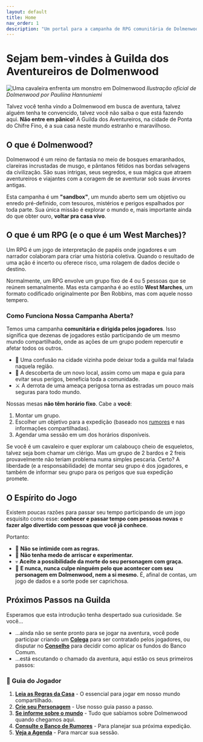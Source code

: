 ```yaml
---
layout: default
title: Home
nav_order: 1
description: "Um portal para a campanha de RPG comunitária de Dolmenwood no Nautilus."
---
```


# Sejam bem-vindes à Guilda dos Aventureiros de Dolmenwood

![Uma cavaleira enfrenta um monstro em Dolmenwood](https://necroticgnome.com/cdn/shop/articles/Pauliina_Hannuniemi_-_Knight_and_Phlegm_Wyrm.jpg?v=1578737762&width=1100)
*Ilustração oficial de Dolmenwood por Pauliina Hannuniemi*

Talvez você tenha vindo a Dolmenwood em busca de aventura, talvez alguém tenha te convencido, talvez você não saiba o que está fazendo aqui. **Não entre em pânico!** A Guilda dos Aventureiros, na cidade de Ponta do Chifre Fino, é a sua casa neste mundo estranho e maravilhoso.

## O que é Dolmenwood?

Dolmenwood é um reino de fantasia no meio de bosques emaranhados, clareiras incrustadas de musgo, e pântanos fétidos nas bordas selvagens da civilização. São suas intrigas, seus segredos, e sua mágica que atraem aventureiros e viajantes com a coragem de se aventurar sob suas árvores antigas.

Esta campanha é um **"sandbox"**, um mundo aberto sem um objetivo ou enredo pré-definido, com tesouros, mistérios e perigos espalhados por toda parte. Sua única missão é explorar o mundo e, mais importante ainda do que obter ouro, **voltar pra casa vivo**.

## O que é um RPG (e o que é um West Marches)?

Um RPG é um jogo de interpretação de papéis onde jogadores e um narrador colaboram para criar uma história coletiva. Quando o resultado de uma ação é incerto ou oferece risco, uma rolagem de dados decide o destino.

Normalmente, um RPG envolve um grupo fixo de 4 ou 5 pessoas que se reúnem semanalmente. Mas esta campanha é ao estilo **West Marches**, um formato codificado originalmente por Ben Robbins, mas com aquele nosso tempero.

### Como Funciona Nossa Campanha Aberta?

Temos uma campanha **comunitária e dirigida pelos jogadores**. Isso significa que dezenas de jogadores estão participando de um mesmo mundo compartilhado, onde as ações de um grupo podem repercutir e afetar todos os outros.

*   🏹 Uma confusão na cidade vizinha pode deixar toda a guilda mal falada naquela região.
*   🧭 A descoberta de um novo local, assim como um mapa e guia para evitar seus perigos, beneficia toda a comunidade.
*   ⚔️ A derrota de uma ameaça perigosa torna as estradas um pouco mais seguras para todo mundo.

Nossas mesas **não têm horário fixo**. Cabe a **você**:
1.  Montar um grupo.
2.  Escolher um objetivo para a expedição (baseado nos [rumores](rumores.md) e nas informações compartilhadas).
3.  Agendar uma sessão em um dos horários disponíveis.

Se você é um cavaleiro e quer explorar um calabouço cheio de esqueletos, talvez seja bom chamar um clérigo. Mas um grupo de 2 bardos e 2 freis provavelmente não teriam problema numa simples pescaria. Certo? A liberdade (e a responsabilidade) de montar seu grupo é dos jogadores, e também de informar seu grupo para os perigos que sua expedição promete.

## O Espírito do Jogo

Existem poucas razões para passar seu tempo participando de um jogo esquisito como esse: **conhecer e passar tempo com pessoas novas** e **fazer algo divertido com pessoas que você já conhece**.

Portanto:
*   🎲 **Não se intimide com as regras.**
*   🔬 **Não tenha medo de arriscar e experimentar.**
*   💀 **Aceite a possibilidade da morte do seu personagem com graça.**
*   🤝 **E nunca, nunca culpe ninguém pelo que acontecer com seu personagem em Dolmenwood, nem a si mesmo.** É, afinal de contas, um jogo de dados e a sorte pode ser caprichosa.

## Próximos Passos na Guilda

Esperamos que esta introdução tenha despertado sua curiosidade. Se você...
*   ...ainda não se sente pronto para se jogar na aventura, você pode participar criando um **[Colega](colegoes.md)** para ser contratado pelos jogadores, ou disputar no **[Conselho](conselho.md)** para decidir como aplicar os fundos do Banco Comum.
*   ...está escutando o chamado da aventura, aqui estão os seus primeiros passos:

### 📖 Guia do Jogador
1.  **[Leia as Regras da Casa](regras-da-casa.md)** - O essencial para jogar em nosso mundo compartilhado.
2.  **[Crie seu Personagem](criacao-de-personagem.md)** - Use nosso guia passo a passo.
3.  **[Se informe sobre o mundo](lore.md)** - Tudo que sabíamos sobre Dolmenwood quando chegamos aqui.
4.  **[Consulte o Banco de Rumores](rumores.md)** - Para planejar sua próxima expedição.
5.  **[Veja a Agenda](agenda.md)** - Para marcar sua sessão.
